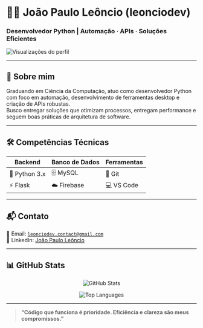 <p align="center">
  <h1>👨‍💻 João Paulo Leôncio (leonciodev)</h1>
  <h3>Desenvolvedor Python | Automação · APIs · Soluções Eficientes</h3>

  <img src="https://komarev.com/ghpvc/?username=leonciodev&label=Visualizações&color=0e75b6&style=flat" alt="Visualizações do perfil" />
</p>

---

<p align="center">

## 🔎 Sobre mim

Graduando em Ciência da Computação, atuo como desenvolvedor Python com foco em automação, desenvolvimento de ferramentas desktop e criação de APIs robustas.  
Busco entregar soluções que otimizam processos, entregam performance e seguem boas práticas de arquitetura de software.

---

## 🛠️ Competências Técnicas

| Backend           | Banco de Dados    | Ferramentas       |
| ----------------- | ---------------- | ----------------- |
| 🐍 Python 3.x      | 🗄️ MySQL          | 🔧 Git            |
| ⚡ Flask           | ☁️ Firebase       | 💻 VS Code        |

---

## 📬 Contato

📧 Email: <code>leonciodev.contact@gmail.com</code>  
🔗 LinkedIn: [João Paulo Leôncio](https://www.linkedin.com/in/jo%C3%A3o-paulo-le%C3%B4ncio-78071627b/)

---

## 📊 GitHub Stats

<p align="center">
  <img src="https://github-readme-stats.vercel.app/api?username=leonciodev&show_icons=true&theme=radical" alt="GitHub Stats" />
</p>

<p align="center">
  <img src="https://github-readme-stats.vercel.app/api/top-langs/?username=leonciodev&layout=compact&theme=radical" alt="Top Languages" />
</p>

---

> **“Código que funciona é prioridade. Eficiência e clareza são meus compromissos.”**

</p>
